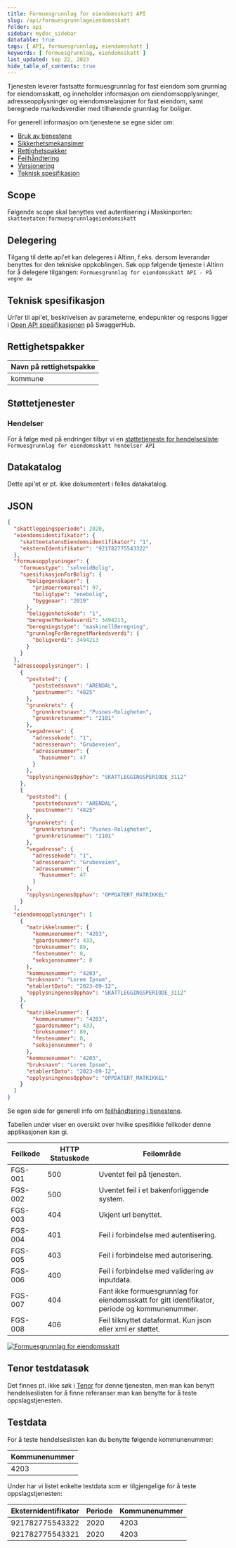 ```yaml
---
title: Formuesgrunnlag for eiendomsskatt API
slug: /api/formuesgrunnlageiendomsskatt
folder: api
sidebar: mydoc_sidebar
datatable: true
tags: [ API, formuesgrunnlag, eiendomsskatt ]
keywords: [ formuesgrunnlag, eiendomsskatt ]
last_updated: Sep 22, 2023
hide_table_of_contents: true
---
```


<summary>Tjenesten leverer fastsatte formuesgrunnlag for fast eiendom som grunnlag for eiendomsskatt, og inneholder informasjon om eiendomsopplysninger, adresseopplysninger og eiendomsrelasjoner for fast eiendom, samt beregnede markedsverdier med tilhørende grunnlag for boliger.</summary>

<Tabs underline={true}>
<TabItem headerText="Om tjenesten" itemKey="itemKey-1" default>

For generell informasjon om tjenestene se egne sider om:

* [Bruk av tjenestene](../om/bruk.md)
* [Sikkerhetsmekansimer](../om/sikkerhet.md)
* [Rettighetspakker](../om/rettighetspakker.md)
* [Feilhåndtering](../om/feil.md)
* [Versjonering](../om/versjoner.md)
* [Teknisk spesifikasjon](../om/tekniskspesifikasjon.md)

## Scope

Følgende scope skal benyttes ved autentisering i Maskinporten: `skatteetaten:formuesgrunnlageiendomsskatt`

## Delegering

Tilgang til dette api'et kan delegeres i Altinn, f.eks. dersom leverandør benyttes for den tekniske oppkoblingen. Søk
opp følgende tjeneste i Altinn for å delegere tilgangen: `Formuesgrunnlag for eiendomsskatt API - På vegne av`

## Teknisk spesifikasjon

Url’er til api'et, beskrivelsen av parameterne, endepunkter og respons ligger
i [Open API spesifikasjonen](https://app.swaggerhub.com/apis/Skatteetaten_Deling/formuesgrunnlag-for-eiendomsskatt-api)
på SwaggerHub.

## Rettighetspakker

| Navn på rettighetspakke |	
|-------------------------|
| kommune                 |

## Støttetjenester

### Hendelser

For å følge med på endringer tilbyr vi
en [støttetjeneste for hendelsesliste](./hendelser.md): `Formuesgrunnlag for eiendomsskatt hendelser API`

## Datakatalog

Dette api'et er pt. ikke dokumentert i felles datakatalog.

</TabItem>
<TabItem headerText="Eksempler" itemKey="itemKey-2"> 

## JSON

```json
{
  "skattleggingsperiode": 2020,
  "eiendomsidentifikator": {
    "skatteetatensEiendomsidentifikator": "1",
    "eksternIdentifikator": "921782775543322"
  },
  "formuesopplysninger": {
    "formuestype": "selveidBolig",
    "spesifikasjonForBolig": {
      "boligegenskaper": {
        "primaerromareal": 97,
        "boligtype": "enebolig",
        "byggeaar": "2019"
      },
      "beliggenhetskode": "1",
      "beregnetMarkedsverdi": 3494213,
      "beregningstype": "maskinellBeregning",
      "grunnlagForBeregnetMarkedsverdi": {
        "boligverdi": 3494213
      }
    }
  },
  "adresseopplysninger": [
    {
      "poststed": {
        "poststedsnavn": "ARENDAL",
        "postnummer": "4825"
      },
      "grunnkrets": {
        "grunnkretsnavn": "Pusnes-Roligheten",
        "grunnkretsnummer": "2101"
      },
      "vegadresse": {
        "adressekode": "1",
        "adressenavn": "Grubeveien",
        "adressenummer": {
          "husnummer": 47
        }
      },
      "opplysningenesOpphav": "SKATTLEGGINGSPERIODE_3112"
    },
    {
      "poststed": {
        "poststedsnavn": "ARENDAL",
        "postnummer": "4825"
      },
      "grunnkrets": {
        "grunnkretsnavn": "Pusnes-Roligheten",
        "grunnkretsnummer": "2101"
      },
      "vegadresse": {
        "adressekode": "1",
        "adressenavn": "Grubeveien",
        "adressenummer": {
          "husnummer": 47
        }
      },
      "opplysningenesOpphav": "OPPDATERT_MATRIKKEL"
    }
  ],
  "eiendomsopplysninger": [
    {
      "matrikkelnummer": {
        "kommunenummer": "4203",
        "gaardsnummer": 433,
        "bruksnummer": 89,
        "festenummer": 0,
        "seksjonsnummer": 0
      },
      "kommunenummer": "4203",
      "bruksnavn": "Lorem Ipsum",
      "etablertDato": "2023-09-12",
      "opplysningenesOpphav": "SKATTLEGGINGSPERIODE_3112"
    },
    {
      "matrikkelnummer": {
        "kommunenummer": "4203",
        "gaardsnummer": 433,
        "bruksnummer": 89,
        "festenummer": 0,
        "seksjonsnummer": 0
      },
      "kommunenummer": "4203",
      "bruksnavn": "Lorem Ipsum",
      "etablertDato": "2023-09-12",
      "opplysningenesOpphav": "OPPDATERT_MATRIKKEL"
    }
  ]
}
```

</TabItem>
<TabItem headerText="Feilkoder" itemKey="itemKey-3">

Se egen side for generell info om [feilhåndtering i tjenestene](../om/feil.md).

Tabellen under viser en oversikt over hvilke spesifikke feilkoder denne applikasjonen kan gi.

| Feilkode | HTTP Statuskode | Feilområde                                                                                    |
|----------|-----------------|-----------------------------------------------------------------------------------------------|
| FGS-001  | 500             | Uventet feil på tjenesten.                                                                    |
| FGS-002  | 500             | Uventet feil i et bakenforliggende system.                                                    |
| FGS-003  | 404             | Ukjent url benyttet.                                                                          |
| FGS-004  | 401             | Feil i forbindelse med autentisering.                                                         |
| FGS-005  | 403             | Feil i forbindelse med autorisering.                                                          |
| FGS-006  | 400             | Feil i forbindelse med validering av inputdata.                                               |
| FGS-007  | 404             | Fant ikke formuesgrunnlag for eiendomsskatt for gitt identifikator, periode og kommunenummer. |
| FGS-008  | 406             | Feil tilknyttet dataformat. Kun json eller xml er støttet.                                    |

</TabItem>
<TabItem headerText="Informasjonsmodell" itemKey="itemKey-4">

[![Formuesgrunnlag for eiendomsskatt](../../static/download/Informasjonsmodell_Formuesgrunnlageiendomsskatt.png)](../../static/download/Informasjonsmodell_Formuesgrunnlageiendomsskatt.png)

</TabItem>
<TabItem headerText="Test" itemKey="itemKey-5">

## Tenor testdatasøk

Det finnes pt. ikke søk i [Tenor](../test/tenor.md) for denne tjenesten, men man kan benytt hendelseslisten for å finne referanser man kan benytte for å teste oppslagstjenesten.

## Testdata

For å teste hendelseslisten kan du benytte følgende kommunenummer:

| Kommunenummer |
| ------------- |
| 4203          |

Under har vi listet enkelte testdata som er tilgjengelige for å teste oppslagstjenesten:

| Eksternidentifikator | Periode | Kommunenummer |
|----------------------|---------|---------------|
| 921782775543322      | 2020    | 4203          | 
| 921782775543321      | 2020    | 4203          | 


</TabItem>
</Tabs>
